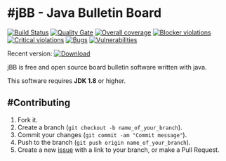 #jBB - Java Bulletin Board
=================================
[![Build Status](http://vps289371.ovh.net:8000/buildStatus/icon?job=jBB-build-release_0.9.1_20171011)](http://vps289371.ovh.net:8000/job/jBB-build-release_0.9.1_20171011/) 
[![Quality Gate](http://vps289371.ovh.net:9000/api/badges/gate?key=org.jbb:jbb-parent:0.9.1-RC)](http://vps289371.ovh.net:9000/dashboard?id=org.jbb%3Ajbb-parent%3A0.9.1-RC)
[![Overall coverage](http://vps289371.ovh.net:9000/api/badges/measure?key=org.jbb:jbb-parent:0.9.1-RC&metric=coverage&blinking=true)](http://vps289371.ovh.net:9000/dashboard?id=org.jbb%3Ajbb-parent%3A0.9.1-RC) 
[![Blocker violations](http://vps289371.ovh.net:9000/api/badges/measure?key=org.jbb:jbb-parent:0.9.1-RC&metric=blocker_violations&blinking=true)](http://vps289371.ovh.net:9000/dashboard?id=org.jbb%3Ajbb-parent%3A0.9.1-RC) 
[![Critical violations](http://vps289371.ovh.net:9000/api/badges/measure?key=org.jbb:jbb-parent:0.9.1-RC&metric=critical_violations&blinking=true)](http://vps289371.ovh.net:9000/dashboard?id=org.jbb%3Ajbb-parent%3A0.9.1-RC) 
[![Bugs](http://vps289371.ovh.net:9000/api/badges/measure?key=org.jbb:jbb-parent:0.9.1-RC&metric=bugs&blinking=true)](http://vps289371.ovh.net:9000/dashboard?id=org.jbb%3Ajbb-parent%3A0.9.1-RC) 
[![Vulnerabilities](http://vps289371.ovh.net:9000/api/badges/measure?key=org.jbb:jbb-parent:0.9.1-RC&metric=vulnerabilities&blinking=true)](http://vps289371.ovh.net:9000/dashboard?id=org.jbb%3Ajbb-parent%3A0.9.1-RC)

Recent version: [ ![Download](https://api.bintray.com/packages/project-jbb/jbb-releases/jBB/images/download.svg) ](https://bintray.com/project-jbb/jbb-releases/jBB/_latestVersion)


jBB is free and open source board bulletin software written with java.


This software requires **JDK 1.8** or higher.

#Contributing
------------

1. Fork it.
2. Create a branch (`git checkout -b name_of_your_branch`).
3. Commit your changes (`git commit -am "Commit message"`).
4. Push to the branch (`git push origin name_of_your_branch`).
5. Create a new [issue](https://github.com/jbb-project/jbb/issues/new) with a link to your branch, or make a Pull Request.
